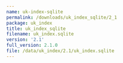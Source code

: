 ```yaml
---
name: uk-index-sqlite
permalink: /downloads/uk_index_sqlite/2_1
package: uk_index
title: uk_index_sqlite
filename: uk_index.sqlite
version: '2.1'
full_version: 2.1.0
file: /data/uk_index/2.1/uk_index.sqlite
---
```

